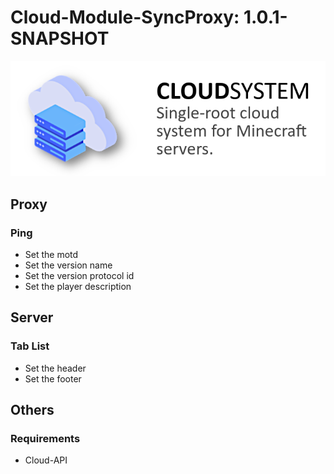 # Cloud-Module-SyncProxy: 1.0.1-SNAPSHOT
![](https://github.com/Delta203/CloudSystem/blob/main/.img/thumbnail.png)

## Proxy
### Ping
- Set the motd
- Set the version name
- Set the version protocol id
- Set the player description

## Server
### Tab List
- Set the header
- Set the footer

## Others
### Requirements
- Cloud-API